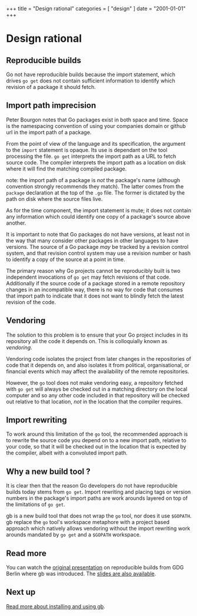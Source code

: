 +++
title = "Design rational"
categories = [ "design" ]
date = "2001-01-01"
+++

# Design rational

## Reproducible builds

Go not have reproducible builds because the import statement, which drives `go get` does not contain sufficient information to identify which revision of a package it should fetch.

## Import path imprecision

Peter Bourgon notes that Go packages exist in both space and time. Space is the namespacing convention of using your companies domain or github url in the import path of a package.

From the point of view of the language and its specification, the argument to the `import` statement is opaque. Its use is dependant on the tool processing the file. `go get` interprets the import path as a URL to fetch source code. The compiler interprets the import path as a location on disk where it will find the matching compiled package.


note: the import path of a package is _not_ the package's name (although convention strongly recommends they match). The latter comes from the `package` declaration at the top of the `.go` file. The former is dictated by the path on disk where the source files live.

As for the time component, the import statement is mute; it does not contain any information which could identify one copy of a package's source above another.

It is important to note that Go packages do not have versions, at least not in the way that many consider other packages in other languages to have versions. The source of a Go package _may_ be tracked by a revision control system, and that revision control system may use a revision number or hash to identify a copy of the source at a point in time. 

The primary reason why Go projects cannot be reproducibly built is two independent invocations of `go get` may fetch revisions of that code. Additionally if the source code of a package stored in a remote repository changes in an incompatible way, there is no way for code that consumes that import path to indicate that it does not want to blindly fetch the latest revision of the code.

## Vendoring

The solution to this problem is to ensure that your Go project includes in its repository all the code it depends on. This is colloquially known as _vendoring_. 

Vendoring code isolates the project from later changes in the repositories of code that it depends on, and also isolates it from political, organisational, or financial events which may affect the availability of the remote repositories.

However, the `go` tool does not make vendoring easy, a repository fetched with `go get` will always be checked out in a matching directory on the local computer and so any other code included in that repository will be checked out relative to that location, _not_ in the location that the compiler requires.

## Import rewriting

To work around this limitation of the `go` tool, the recommended approach is to rewrite the source code you depend on to a new import path, relative to your code, so that it will be checked out in the location that is expected by the compiler, albeit with a convoluted import path.

## Why a new build tool ?

It is clear then that the reason Go developers do not have reproducible builds today stems from `go get`. Import rewriting and placing tags or version numbers in the package's import paths are work arounds layered on top of the limitations of `go get`.

gb is a new build tool that does not wrap the `go` tool, nor does it use `$GOPATH`. gb replace the `go` tool's workspace metaphore with a project based approach which natively allows vendoring without the import rewriting work arounds mandated by `go get` and a `$GOPATH` workspace.

## Read more

You can watch the [original presentation](https://www.youtube.com/watch?v=c3dW80eO88I) on reproducible builds from GDG Berlin where gb was introduced. The [slides are also available](http://go-talks.appspot.com/github.com/davecheney/presentations/reproducible-builds.slide#1).

## Next up

[Read more about installing and using gb](/docs/install).
